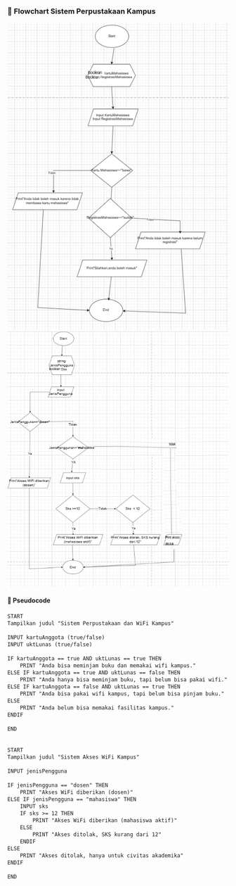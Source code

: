### 🧱 **Flowchart Sistem Perpustakaan Kampus**
![Flowchart Perpustakaan](image/sistemperpus.jpeg)
![Flowchart WiFi Kampus](image/wifiperpus.jpeg)


#### 🧠 Pseudocode
```text
START
Tampilkan judul "Sistem Perpustakaan dan WiFi Kampus"

INPUT kartuAnggota (true/false)
INPUT uktLunas (true/false)

IF kartuAnggota == true AND uktLunas == true THEN
    PRINT "Anda bisa meminjam buku dan memakai wifi kampus."
ELSE IF kartuAnggota == true AND uktLunas == false THEN
    PRINT "Anda hanya bisa meminjam buku, tapi belum bisa pakai wifi."
ELSE IF kartuAnggota == false AND uktLunas == true THEN
    PRINT "Anda bisa pakai wifi kampus, tapi belum bisa pinjam buku."
ELSE
    PRINT "Anda belum bisa memakai fasilitas kampus."
ENDIF

END


START
Tampilkan judul "Sistem Akses WiFi Kampus"

INPUT jenisPengguna

IF jenisPengguna == "dosen" THEN
    PRINT "Akses WiFi diberikan (dosen)"
ELSE IF jenisPengguna == "mahasiswa" THEN
    INPUT sks
    IF sks >= 12 THEN
        PRINT "Akses WiFi diberikan (mahasiswa aktif)"
    ELSE
        PRINT "Akses ditolak, SKS kurang dari 12"
    ENDIF
ELSE
    PRINT "Akses ditolak, hanya untuk civitas akademika"
ENDIF

END

